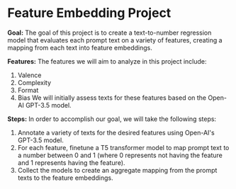 # Feature Embedding Project

**Goal:**
The goal of this project is to create a text-to-number regression model that evaluates each prompt text on a variety of features, creating a mapping from each text into feature embeddings.

**Features:**
The features we will aim to analyze in this project include:
1. Valence
2. Complexity
3. Format
4. Bias
We will initially assess texts for these features based on the Open-AI GPT-3.5 model.

**Steps:**
In order to accomplish our goal, we will take the following steps:
1. Annotate a variety of texts for the desired features using Open-AI's GPT-3.5 model.
2. For each feature, finetune a T5 transformer model to map prompt text to a number between 0 and 1 (where 0 represents not having the feature and 1 represents having the feature).
3. Collect the models to create an aggregate mapping from the prompt texts to the feature embeddings.